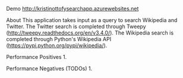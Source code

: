 Demo
http://kristinottofysearchapp.azurewebsites.net

About
This application takes input as a query to search Wikipedia and Twitter. 
The Twitter search is completed through Tweepy (http://tweepy.readthedocs.org/en/v3.4.0/).
The Wikipedia search is completed through Python's Wikipedia API (https://pypi.python.org/pypi/wikipedia/).

Performance Positives
1.

Performance Negatives (TODOs)
1. 